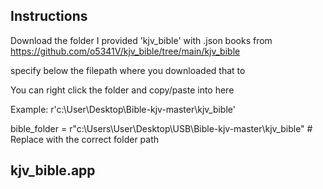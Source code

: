 ## Instructions 

 Download the folder I provided 'kjv_bible' with .json books from https://github.com/o5341V/kjv_bible/tree/main/kjv_bible
 
 specify below the filepath where you downloaded that to
 
 You can right click the folder and copy/paste into here
 
 Example: r'c:\User\Desktop\Bible-kjv-master\kjv_bible'

 bible_folder = r"c:\\Users\\User\\Desktop\\USB\\Bible-kjv-master\\kjv_bible"  # Replace with the correct folder path

## kjv_bible.app
